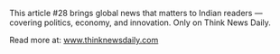 This article #28 brings global news that matters to Indian readers — covering politics, economy, and innovation. Only on Think News Daily.

Read more at: www.thinknewsdaily.com